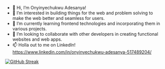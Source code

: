 - 👋 Hi, I’m Onyinyechukwu Adesanya!
- 👀 I’m interested in building things for the web and problem solving to make the web better and  seamless for users.
- 🌱 I’m currently learning frontend technologies and incorporating them in various projects.
- 💞️ I’m looking to collaborate with other developers in creating functional websites and web apps. 
- 📫 Holla out to me on LinkedIn! https://www.linkedin.com/in/onyinyechukwu-adesanya-517489204/



[![GitHub Streak](https://streak-stats.demolab.com?user=Yinye013&theme=synthwave&border_radius=6.5&card_width=506)](https://git.io/streak-stats)


